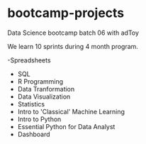 # bootcamp-projects
Data Science bootcamp batch 06 with adToy

We learn 10 sprints during 4 month program.

-Spreadsheets
- SQL
- R Programming
- Data Tranformation
- Data Visualization
- Statistics
- Intro to 'Classical' Machine Learning
- Intro to Python
- Essential Python for Data Analyst
- Dashboard


